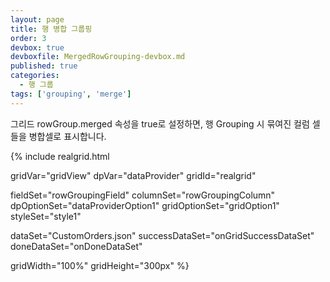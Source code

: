```yaml
---
layout: page
title: 행 병합 그룹핑
order: 3
devbox: true
devboxfile: MergedRowGrouping-devbox.md
published: true
categories:
  - 행 그룹
tags: ['grouping', 'merge']
---
```


그리드 rowGroup.merged 속성을 true로 설정하면, 행 Grouping 시 묶여진 컬럼 셀들을 병합셀로 표시합니다. 

<script>
var onGridSuccessDataSet = function(data, textStatus, jqXHR) {
  dataProvider.setRows(data);
}
var onDoneDataSet = function() {
  gridView.setPanel({visible: true})
  gridView.setRowGroup({mergeMode:true, expandedAdornments: "footer", collapsedAdornments:"footer"})
}
</script>

{% include realgrid.html

  gridVar="gridView"
  dpVar="dataProvider"
  gridId="realgrid"

  fieldSet="rowGroupingField"
  columnSet="rowGroupingColumn"
  dpOptionSet="dataProviderOption1"
  gridOptionSet="gridOption1"
  styleSet="style1"

  dataSet="CustomOrders.json"
  successDataSet="onGridSuccessDataSet"  
  doneDataSet="onDoneDataSet"

  gridWidth="100%"
  gridHeight="300px" %}